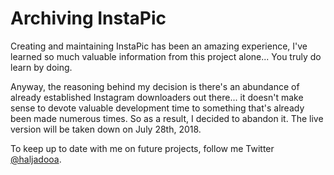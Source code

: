 # Archiving InstaPic

Creating and maintaining InstaPic has been an amazing experience, I've learned so much valuable information from this project alone... You truly do learn by doing.

Anyway, the reasoning behind my decision is there's an abundance of already established Instagram downloaders out there... it doesn't make sense to devote valuable development time to something that's already been made numerous times. So as a result, I decided to abandon it. The live version will be taken down on July 28th, 2018.

To keep up to date with me on future projects, follow me Twitter [@haljadooa](https://twitter.com/haljadooa).
